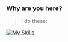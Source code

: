 ### Why are you here?

>I do these:

[![My Skills](https://skillicons.dev/icons?i=py,c,c++,java,html,css,flask,github,linux,sqlite,vscode,mysql,discord)](https://skillicons.dev)
